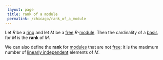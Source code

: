 ```yaml
---
 layout: page
 title: rank of a module
 permalink: /chicago/rank_of_a_module
---
```

Let $R$ be a [ring](https://mathgloss.github.io/MathGloss/chicago/ring) and let $M$ be a [free](https://mathgloss.github.io/MathGloss/chicago/free_module) $R$-[module](https://mathgloss.github.io/MathGloss/chicago/module_over_a_ring). Then the cardinality of a [basis](https://mathgloss.github.io/MathGloss/chicago/basis_of_a_module) for $M$ is the **rank** of $M$.

We can also define the **rank** for [modules](https://mathgloss.github.io/MathGloss/chicago/module_over_a_ring) that are not [free](https://mathgloss.github.io/MathGloss/chicago/free_module): it is the maximum number of [linearly independent](https://mathgloss.github.io/MathGloss/chicago/linearly_independent) elements of $M$.

